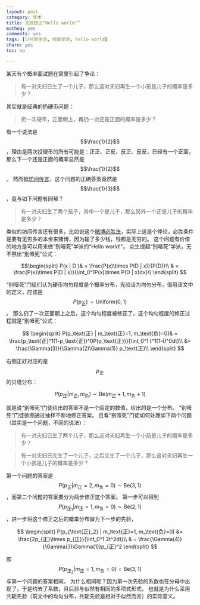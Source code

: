 ```yaml
---
layout: post 
category: 学术
title: 先验链之“Hello world!”
matheq: yes
comments: yes
tags: [贝叶斯学派, 频率学派, hello world]
share: yes
toc: no

---
```


某天有个概率面试题在窝里引起了争论：

> 有一对夫妇已生了一个儿子，那么这对夫妇再生一个小孩是儿子的概率是多少？

其实就是经典的扔硬币问题：

> 扔一次硬币，正面朝上，再扔一次还是正面的概率是多少？

有一个说法是$$\frac{1}{2}$$，理由是两次投硬币的所有可能是：正正、正反、反正、反反，已经有一个正面，那么下一个还是正面的概率显然是$$\frac{1}{2}$$。
然而据[坊间传言](http://bbs.tianya.cn/post-develop-879607-1.shtml)，这个问题的正确答案竟然是$$\frac{1}{3}$$，竟与如下问题有同解？

> 有一对夫妇生了两个孩子，其中一个是儿子，那么另外一个还是儿子的概率是多少？

类似的坊间传言还有很多，比如说这个[赌博必胜法](http://www.guokr.com/post/9996/)，实际上这是个悖论，必胜条件是要有无穷多的本金来赌博，因为输了多少钱，钱都是无穷的。
这个问题有价值的地方是可以用来做“别噎死”学派的“Hello world!”。 
众生提起“别噎死”学派，无不祭出“别噎死”公式：

$$\begin{split}
P(x | D )& = \frac{P(x)\times P(D | x)}{P(D)}\\
& = \frac{P(x)\times P(D | x)}{\int_0^1P(x)\times P(D | x)dx}\\
\end{split}
$$

“别噎死”门徒们认为硬币均匀程度是个概率分布，先验设为均匀分布，借用该文中的定义，应该是$$P(p_\text{正}) \sim \mathrm{Uniform}(0,1) $$。
那么扔了一次正面朝上之后，这个均匀程度被修正了，这个均匀程度的修正过程就是“别噎死”公式：

$$ \begin{split}
P(p_\text{正} | m_\text{正}=1, m_\text{负}=0)& = \frac{p_\text{正}^1(1-p_\text{正})^0P(p_\text{正})}{\int_0^1 t^1(1-t)^0dt}\\
&= \frac{\Gamma(3)}{\Gamma(2)\Gamma(1)} p_\text{正}\\
\end{split}
$$

右侧正好对应的是$$p_\text{正}$$的贝塔分布：

$$P(p_\text{正} | m_\text{正}, m_\text{负}) \sim \mathrm{Be}(m_\text{正}+1, m_\text{负}+1)$$

就是说“别噎死”门徒给出的答案不是一个固定的数值，给出的是一个分布。
“别噎死”门徒欲图通过抽样不断地修正答案。
且看“别噎死”门徒如何处理如下两个问题（其实是一个问题，不同的说法）：

> 有一对夫妇已生了两个儿子，那么这对夫妇再生一个小孩是儿子的概率是多少？

> 有一对夫妇已先生了一个儿子，之后又生了一个儿子，那么这对夫妇再生一个小孩是儿子的概率是多少？

第一个问题的答案是$$P(p_\text{正} | m_\text{正}=2, m_\text{负}=0) \sim \mathrm{Be}(3,1)$$，而第二个问题的答案要分为两步修正这个答案。
第一步可以得到$$P(p_{\text{正}_1} | m_\text{正}=1, m_\text{负}=0) \sim \mathrm{Be}(2,1)$$，进一步将这个修正之后的概率分布做为下一步的先验，

$$ \begin{split}
P(p_{\text{正}_2} | m_\text{正}=1, m_\text{负}=0) &= \frac{2p_{正}\times p_{正}}{\int_0^1 2t^2dt}\\
& = \frac{\Gamma(4)}{\Gamma(3)\Gamma(1)}p_{正}^2
\end{split}
$$

即$$P(p_{\text{正}_2} | m_\text{正}=1, m_\text{负}=0) = \mathrm{Be}(3,1)$$与第一个问题的答案相同。
为什么相同呢？因为第一次先验的系数也在分母中出现了，于是约去了系数，且后验与似然有相同的多项式形式。
也就是为什么采用共轭先验（前文中的均匀分布，共轭先验是相对于似然而言）的实际意义。
